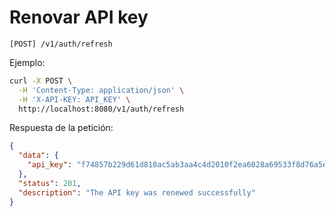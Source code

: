 # Renovar API key

```
[POST] /v1/auth/refresh
```

Ejemplo:

```bash
curl -X POST \
  -H 'Content-Type: application/json' \
  -H 'X-API-KEY: API_KEY' \
  http://localhost:8080/v1/auth/refresh
```

Respuesta de la petición:

```json
{
  "data": {
    "api_key": "f74857b229d61d810ac5ab3aa4c4d2010f2ea6028a69533f8d76a5e2429d8df1"
  },
  "status": 201,
  "description": "The API key was renewed successfully"
}
```
